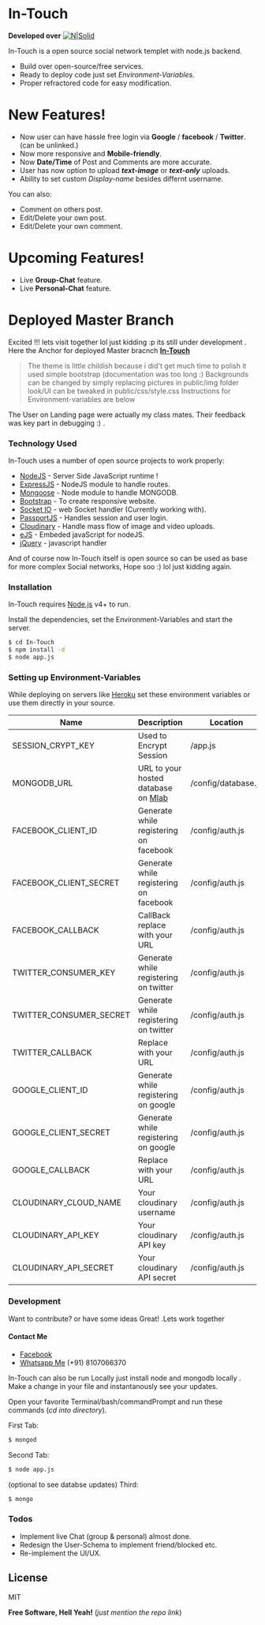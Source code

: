 # In-Touch
**Developed over**
[![N|Solid](http://javascript-html5-tutorial.com/wp-content/uploads/2015/02/nodejs-logo.png)](https://nodesource.com/products/nsolid)

In-Touch is a open source social network templet with node.js backend.

  - Build over open-source/free services.
  - Ready to deploy code just set *Environment-Variables*.
  - Proper refractored code for easy modification.

# New Features!

  - Now user can have hassle free login via **Google** / **facebook** / **Twitter**.    (can be unlinked.)
  - Now more responsive and **Mobile-friendly**.
  - Now **Date/Time** of Post and Comments are more accurate.
  - User has now option to upload _**text-image**_ or _**text-only**_ uploads.
  - Ability to set custom *Display-name* besides differnt username.


You can also:
  - Comment on others post.
  - Edit/Delete your own post. 
  - Edit/Delete your own comment.

# Upcoming Features!
  - Live **Group-Chat** feature.
  - Live **Personal-Chat** feature.  
  
# Deployed Master Branch
Excited !!! lets visit together lol just kidding :p its still under development .  Here the Anchor for deployed Master bracnch **[In-Touch](https://hidden-savannah-63523.herokuapp.com/)**

> The theme is little childish
> because i did't get much time to polish it
> used simple bootstrap (documentation was too long :)
> Backgrounds can be changed by simply replacing
> pictures in public/img folder
> look/UI can be tweaked in public/css/style.css
> Instructions for Environment-variables are below

The User on Landing page were actually  my class mates. Their feedback was key part in debugging :) .

### Technology Used

In-Touch uses a number of open source projects to work properly:

* [NodeJS](https://nodejs.org/en/) - Server Side JavaScript runtime !
* [ExpressJS](https://expressjs.com/) - NodeJS module to handle routes.
* [Mongoose](http://mongoosejs.com/) - Node module to handle MONGODB.
* [Bootstrap](http://getbootstrap.com/) - To create responsive website.
* [Socket IO](https://socket.io/) - web Socket handler  (Currently working with).
* [PassportJS](http://passportjs.org/) - Handles session and user login.
* [Cloudinary](https://cloudinary.com/) - Handle mass flow of image and video uploads.
* [eJS](http://ejs.co/) - Embeded javaScript for nodeJS.
* [jQuery](https://jquery.com/) - javascript handler

And of course now In-Touch  itself is open source so can be used as base for more complex Social networks, Hope soo :) lol just kidding again.

### Installation

In-Touch requires [Node.js](https://nodejs.org/) v4+ to run.

Install the dependencies, set the Environment-Variables and start the server.

```sh
$ cd In-Touch
$ npm install -d
$ node app.js
```

### Setting up Environment-Variables

While deploying on servers like [Heroku](https://www.heroku.com/) set these environment variables or use them directly in your source.

| Name | Description | Location |
| ------ | ------ | ------ |
| SESSION_CRYPT_KEY | Used to Encrypt Session | /app.js
| MONGODB_URL | URL to your hosted database on [Mlab](https://mlab.com/) | /config/database.js
| FACEBOOK_CLIENT_ID | Generate while registering on facebook | /config/auth.js
| FACEBOOK_CLIENT_SECRET | Generate while registering on facebook | /config/auth.js
| FACEBOOK_CALLBACK | CallBack replace with your URL | /config/auth.js
| TWITTER_CONSUMER_KEY | Generate while registering on twitter | /config/auth.js
| TWITTER_CONSUMER_SECRET | Generate while registering on twitter | /config/auth.js
| TWITTER_CALLBACK | Replace with your URL | /config/auth.js
| GOOGLE_CLIENT_ID | Generate while registering on google | /config/auth.js
| GOOGLE_CLIENT_SECRET | Generate while registering on google | /config/auth.js
| GOOGLE_CALLBACK | Replace with your URL | /config/auth.js
| CLOUDINARY_CLOUD_NAME | Your cloudinary username | /config/auth.js
| CLOUDINARY_API_KEY | Your cloudinary API key | /config/auth.js
| CLOUDINARY_API_SECRET | Your cloudinary API secret | /config/auth.js


### Development

Want to contribute? or have some ideas Great! .Lets work together
#### Contact Me
 - [Facebook](https://www.facebook.com/gyan199)
 - [Whatsapp Me](#) (+91) 8107066370 

In-Touch can also be run Locally just install node and mongodb locally .
Make a change in your file and instantanously see your updates.

Open your favorite Terminal/bash/commandPrompt and run these commands (*cd into directory*).

First Tab:
```sh
$ mongod
```

Second Tab:
```sh
$ node app.js
```

(optional to see databse updates) Third:
```sh
$ mongo
```

### Todos

 - Implement live Chat (group & personal) almost done.
 - Redesign the User-Schema to implement friend/blocked etc.
 - Re-implement the UI/UX.

License
----

MIT


**Free Software, Hell Yeah!** (*just mention the repo link*)
